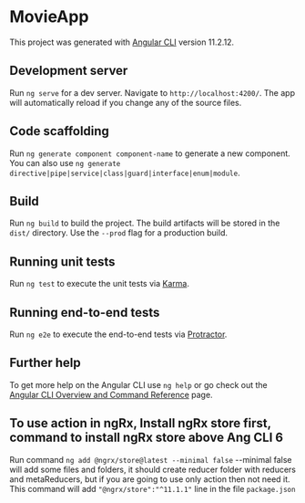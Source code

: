 # MovieApp

This project was generated with [Angular CLI](https://github.com/angular/angular-cli) version 11.2.12.

## Development server

Run `ng serve` for a dev server. Navigate to `http://localhost:4200/`. The app will automatically reload if you change any of the source files.

## Code scaffolding

Run `ng generate component component-name` to generate a new component. You can also use `ng generate directive|pipe|service|class|guard|interface|enum|module`.

## Build

Run `ng build` to build the project. The build artifacts will be stored in the `dist/` directory. Use the `--prod` flag for a production build.

## Running unit tests

Run `ng test` to execute the unit tests via [Karma](https://karma-runner.github.io).

## Running end-to-end tests

Run `ng e2e` to execute the end-to-end tests via [Protractor](http://www.protractortest.org/).

## Further help

To get more help on the Angular CLI use `ng help` or go check out the [Angular CLI Overview and Command Reference](https://angular.io/cli) page.


## To use action in ngRx, Install ngRx store first, command to install ngRx store above Ang CLI 6
Run command `ng add @ngrx/store@latest --minimal false`
--minimal false will add some files and folders, it should create reducer folder with reducers and metaReducers, but if you are going to use only action then not need it.
This command will add `"@ngrx/store":"^11.1.1"` line in the file `package.json`